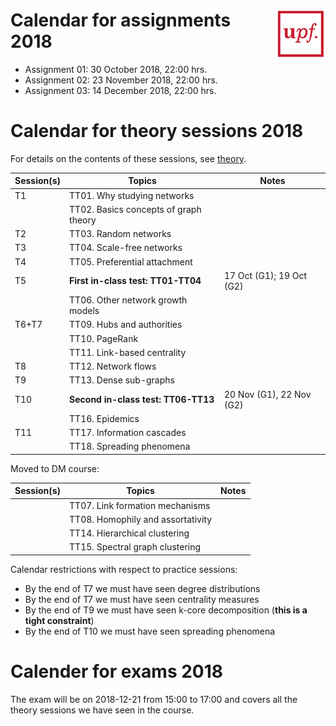 
# <img src="upf_logo.png" align="right" width="80"/>Calendar for assignments 2018

* Assignment 01: 30 October 2018, 22:00 hrs.
* Assignment 02: 23 November 2018, 22:00 hrs.
* Assignment 03: 14 December 2018, 22:00 hrs.

# Calendar for theory sessions 2018

For details on the contents of these sessions, see [theory](../theory/README.md).

| Session(s)       | Topics                                | Notes |
|------------------|---------------------------------------|-------|
| T1               | TT01. Why studying networks           |       |
|                  | TT02. Basics concepts of graph theory |       |
| T2               | TT03. Random networks                 |       |
| T3               | TT04. Scale-free networks             |       |
| T4               | TT05. Preferential attachment         |       |
| T5               | **First in-class test: TT01-TT04**    | 17 Oct (G1); 19 Oct (G2) |
|                  | TT06. Other network growth models     |       |
| T6+T7            | TT09. Hubs and authorities            |       |
|                  | TT10. PageRank                        |       |
|                  | TT11. Link-based centrality           |       |
| T8               | TT12. Network flows                   |       |
| T9               | TT13. Dense sub-graphs                |       |
| T10              | **Second in-class test: TT06-TT13**   | 20 Nov (G1), 22 Nov (G2)    |
|                  | TT16. Epidemics                       |       |
| T11              | TT17. Information cascades            |       |
|                  | TT18. Spreading phenomena             |       |

Moved to DM course:

| Session(s)       | Topics                                | Notes |
|------------------|---------------------------------------|-------|
|                  | TT07. Link formation mechanisms       |       |
|                  | TT08. Homophily and assortativity     |       |
|                  | TT14. Hierarchical clustering         |       |
|                  | TT15. Spectral graph clustering       |       |

Calendar restrictions with respect to practice sessions:

* By the end of T7 we must have seen degree distributions
* By the end of T7 we must have seen centrality measures
* By the end of T9 we must have seen k-core decomposition (**this is a tight constraint**)
* By the end of T10 we must have seen spreading phenomena

# Calender for exams 2018

The exam will be on 2018-12-21 from 15:00 to 17:00 and covers all the theory sessions we have seen in the course.
